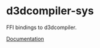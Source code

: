 # d3dcompiler-sys #
FFI bindings to d3dcompiler.

[Documentation](https://retep998.github.io/doc/d3dcompiler-sys/)
